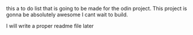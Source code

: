 this a to do list that is going to be made for the odin project. This project is gonna be absolutely awesome I cant wait to build.

I will write a proper readme file later